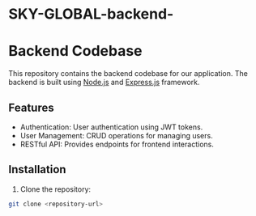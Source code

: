 # SKY-GLOBAL-backend-
# Backend Codebase

This repository contains the backend codebase for our application. The backend is built using [Node.js](https://nodejs.org/) and [Express.js](https://expressjs.com/) framework.

## Features

- Authentication: User authentication using JWT tokens.
- User Management: CRUD operations for managing users.
- RESTful API: Provides endpoints for frontend interactions.

## Installation

1. Clone the repository:

```bash
git clone <repository-url>


